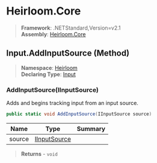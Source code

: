 # Heirloom.Core

> **Framework**: .NETStandard,Version=v2.1  
> **Assembly**: [Heirloom.Core][0]

## Input.AddInputSource (Method)

> **Namespace**: [Heirloom][0]  
> **Declaring Type**: [Input][1]

### AddInputSource(IInputSource)

Adds and begins tracking input from an input source.

```cs
public static void AddInputSource(IInputSource source)
```

| Name   | Type              | Summary |
|--------|-------------------|---------|
| source | [IInputSource][2] |         |

> **Returns** - `void`

[0]: ../../../Heirloom.Core.md
[1]: ../Input.md
[2]: ../IInputSource.md
